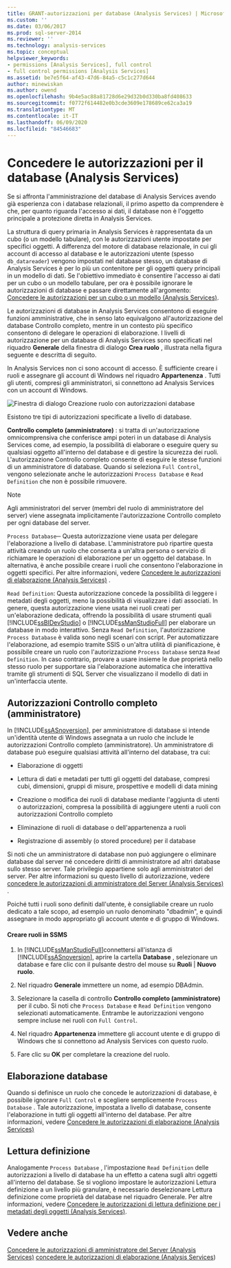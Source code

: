 ```yaml
---
title: GRANT-autorizzazioni per database (Analysis Services) | Microsoft Docs
ms.custom: ''
ms.date: 03/06/2017
ms.prod: sql-server-2014
ms.reviewer: ''
ms.technology: analysis-services
ms.topic: conceptual
helpviewer_keywords:
- permissions [Analysis Services], full control
- full control permissions [Analysis Services]
ms.assetid: be7e5f64-af43-47d6-84a5-c5c1c277d644
author: minewiskan
ms.author: owend
ms.openlocfilehash: 9b4e5ac88a81728d6e29d32b0d330ba8fd408633
ms.sourcegitcommit: f0772f614482e0b3cde3609e178689ce62ca3a19
ms.translationtype: MT
ms.contentlocale: it-IT
ms.lasthandoff: 06/09/2020
ms.locfileid: "84546683"
---
```

# <a name="grant-database-permissions-analysis-services"></a>Concedere le autorizzazioni per il database (Analysis Services)
  Se si affronta l'amministrazione del database di Analysis Services avendo già esperienza con i database relazionali, il primo aspetto da comprendere è che, per quanto riguarda l'accesso ai dati, il database non è l'oggetto principale a protezione diretta in Analysis Services.

 La struttura di query primaria in Analysis Services è rappresentata da un cubo (o un modello tabulare), con le autorizzazioni utente impostate per specifici oggetti. A differenza del motore di database relazionale, in cui gli account di accesso al database e le autorizzazioni utente (spesso `db_datareader`) vengono impostati nel database stesso, un database di Analysis Services è per lo più un contenitore per gli oggetti query principali in un modello di dati. Se l'obiettivo immediato è consentire l'accesso ai dati per un cubo o un modello tabulare, per ora è possibile ignorare le autorizzazioni di database e passare direttamente all'argomento: [Concedere le autorizzazioni per un cubo o un modello &#40;Analysis Services&#41;](grant-cube-or-model-permissions-analysis-services.md).

 Le autorizzazioni di database in Analysis Services consentono di eseguire funzioni amministrative, che in senso lato equivalgono all'autorizzazione del database Controllo completo, mentre in un contesto più specifico consentono di delegare le operazioni di elaborazione. I livelli di autorizzazione per un database di Analysis Services sono specificati nel riquadro **Generale** della finestra di dialogo **Crea ruolo** , illustrata nella figura seguente e descritta di seguito.

 In Analysis Services non ci sono account di accesso. È sufficiente creare i ruoli e assegnare gli account di Windows nel riquadro **Appartenenza** . Tutti gli utenti, compresi gli amministratori, si connettono ad Analysis Services con un account di Windows.

 ![Finestra di dialogo Creazione ruolo con autorizzazioni database](../media/ssas-permsdbrole.png "Finestra di dialogo Creazione ruolo con autorizzazioni database")

 Esistono tre tipi di autorizzazioni specificate a livello di database.

 **Controllo completo (amministratore)** : si tratta di un'autorizzazione omnicomprensiva che conferisce ampi poteri in un database di Analysis Services come, ad esempio, la possibilità di elaborare o eseguire query su qualsiasi oggetto all'interno del database e di gestire la sicurezza dei ruoli. L'autorizzazione Controllo completo consente di eseguire le stesse funzioni di un amministratore di database. Quando si seleziona `Full Control`, vengono selezionate anche le autorizzazioni `Process Database` e `Read Definition` che non è possibile rimuovere.

> [!NOTE]
>  Agli amministratori del server (membri del ruolo di amministratore del server) viene assegnata implicitamente l'autorizzazione Controllo completo per ogni database del server.

 `Process Database`─ Questa autorizzazione viene usata per delegare l'elaborazione a livello di database. L'amministratore può ripartire questa attività creando un ruolo che consenta a un'altra persona o servizio di richiamare le operazioni di elaborazione per un oggetto del database. In alternativa, è anche possibile creare i ruoli che consentono l'elaborazione in oggetti specifici. Per altre informazioni, vedere [Concedere le autorizzazioni di elaborazione &#40;Analysis Services&#41;](grant-process-permissions-analysis-services.md) .

 `Read Definition`: Questa autorizzazione concede la possibilità di leggere i metadati degli oggetti, meno la possibilità di visualizzare i dati associati. In genere, questa autorizzazione viene usata nei ruoli creati per un'elaborazione dedicata, offrendo la possibilità di usare strumenti quali [!INCLUDE[ssBIDevStudio](../../includes/ssbidevstudio-md.md)] o [!INCLUDE[ssManStudioFull](../../../includes/ssmanstudiofull-md.md)] per elaborare un database in modo interattivo. Senza `Read Definition`, l'autorizzazione `Process Database` è valida sono negli scenari con script. Per automatizzare l'elaborazione, ad esempio tramite SSIS o un'altra utilità di pianificazione, è possibile creare un ruolo con l'autorizzazione `Process Database` senza `Read Definition`. In caso contrario, provare a usare insieme le due proprietà nello stesso ruolo per supportare sia l'elaborazione automatica che interattiva tramite gli strumenti di SQL Server che visualizzano il modello di dati in un'interfaccia utente.

## <a name="full-control-administrator-permissions"></a>Autorizzazioni Controllo completo (amministratore)
 In [!INCLUDE[ssASnoversion](../../../includes/ssasnoversion-md.md)], per amministratore di database si intende un'identità utente di Windows assegnata a un ruolo che include le autorizzazioni Controllo completo (amministratore). Un amministratore di database può eseguire qualsiasi attività all'interno del database, tra cui:

-   Elaborazione di oggetti

-   Lettura di dati e metadati per tutti gli oggetti del database, compresi cubi, dimensioni, gruppi di misure, prospettive e modelli di data mining

-   Creazione o modifica dei ruoli di database mediante l'aggiunta di utenti o autorizzazioni, compresa la possibilità di aggiungere utenti a ruoli con autorizzazioni Controllo completo

-   Eliminazione di ruoli di database o dell'appartenenza a ruoli

-   Registrazione di assembly (o stored procedure) per il database

 Si noti che un amministratore di database non può aggiungere o eliminare database dal server né concedere diritti di amministratore ad altri database sullo stesso server. Tale privilegio appartiene solo agli amministratori del server. Per altre informazioni su questo livello di autorizzazione, vedere [concedere le autorizzazioni di amministratore del Server &#40;Analysis Services&#41;](../instances/grant-server-admin-rights-to-an-analysis-services-instance.md) .

 Poiché tutti i ruoli sono definiti dall'utente, è consigliabile creare un ruolo dedicato a tale scopo, ad esempio un ruolo denominato "dbadmin", e quindi assegnare in modo appropriato gli account utente e di gruppo di Windows.

#### <a name="create-roles-in-ssms"></a>Creare ruoli in SSMS

1.  In [!INCLUDE[ssManStudioFull](../../../includes/ssmanstudiofull-md.md)]connettersi all'istanza di [!INCLUDE[ssASnoversion](../../../includes/ssasnoversion-md.md)], aprire la cartella **Database** , selezionare un database e fare clic con il pulsante destro del mouse su **Ruoli** | **Nuovo ruolo**.

2.  Nel riquadro **Generale** immettere un nome, ad esempio DBAdmin.

3.  Selezionare la casella di controllo **Controllo completo (amministratore)** per il cubo. Si noti che `Process Database` e `Read Definition` vengono selezionati automaticamente. Entrambe le autorizzazioni vengono sempre incluse nei ruoli con `Full Control`.

4.  Nel riquadro **Appartenenza** immettere gli account utente e di gruppo di Windows che si connettono ad Analysis Services con questo ruolo.

5.  Fare clic su **OK** per completare la creazione del ruolo.

## <a name="process-database"></a>Elaborazione database
 Quando si definisce un ruolo che concede le autorizzazioni di database, è possibile ignorare `Full Control` e scegliere semplicemente `Process Database` . Tale autorizzazione, impostata a livello di database, consente l'elaborazione in tutti gli oggetti all'interno del database. Per altre informazioni, vedere [Concedere le autorizzazioni di elaborazione &#40;Analysis Services&#41;](grant-process-permissions-analysis-services.md)

## <a name="read-definition"></a>Lettura definizione
 Analogamente `Process Database` , l'impostazione `Read Definition` delle autorizzazioni a livello di database ha un effetto a catena sugli altri oggetti all'interno del database. Se si vogliono impostare le autorizzazioni Lettura definizione a un livello più granulare, è necessario deselezionare Lettura definizione come proprietà del database nel riquadro Generale. Per altre informazioni, vedere [Concedere le autorizzazioni di lettura definizione per i metadati degli oggetti &#40;Analysis Services&#41;](grant-read-definition-permissions-on-object-metadata-analysis-services.md).

## <a name="see-also"></a>Vedere anche
 [Concedere le autorizzazioni di amministratore del Server &#40;Analysis Services&#41;](../instances/grant-server-admin-rights-to-an-analysis-services-instance.md) [concedere le autorizzazioni di elaborazione &#40;Analysis Services](grant-process-permissions-analysis-services.md)&#41;



